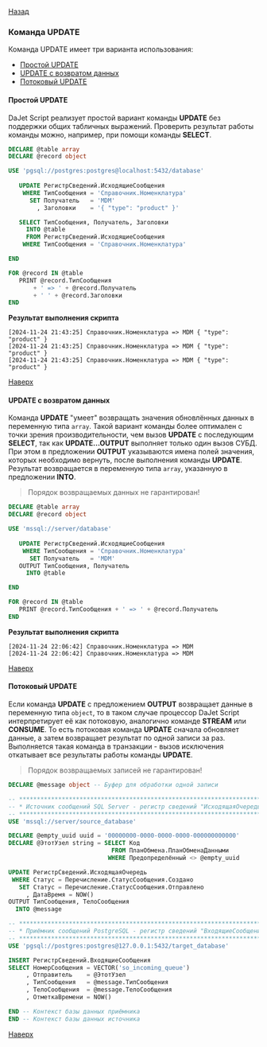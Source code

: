 [Назад](/dajet-script/databases)

### Команда UPDATE

Команда UPDATE имеет три варианта использования:
- [Простой UPDATE](#простой-update)
- [UPDATE c возвратом данных](#update-с-возвратом-данных)
- [Потоковый UPDATE](#потоковый-update)

#### Простой UPDATE

DaJet Script реализует простой вариант команды **UPDATE** без поддержки общих табличных выражений. Проверить результат работы команды можно, например, при помощи команды **SELECT**.

```SQL
DECLARE @table array
DECLARE @record object

USE 'pgsql://postgres:postgres@localhost:5432/database'
   
   UPDATE РегистрСведений.ИсходящиеСообщения
    WHERE ТипСообщения = 'Справочник.Номенклатура'
      SET Получатель   = 'MDM'
        , Заголовки    = '{ "type": "product" }'

   SELECT ТипСообщения, Получатель, Заголовки
     INTO @table
     FROM РегистрСведений.ИсходящиеСообщения
    WHERE ТипСообщения = 'Справочник.Номенклатура'

END

FOR @record IN @table
   PRINT @record.ТипСообщения
       + ' => ' + @record.Получатель
       + ' ' + @record.Заголовки
END
```

**Результат выполнения скрипта**
```
[2024-11-24 21:43:25] Справочник.Номенклатура => MDM { "type": "product" }
[2024-11-24 21:43:25] Справочник.Номенклатура => MDM { "type": "product" }
[2024-11-24 21:43:25] Справочник.Номенклатура => MDM { "type": "product" }
```

[Наверх](#команда-update)

#### UPDATE с возвратом данных

Команда **UPDATE** "умеет" возвращать значения обновлённых данных в переменную типа ```array```. Такой вариант команды более оптимален с точки зрения производительности, чем вызов **UPDATE** с последующим **SELECT**, так как **UPDATE...OUTPUT** выполняет только один вызов СУБД. При этом в предложении **OUTPUT** указываются имена полей значения, которых необходимо вернуть, после выполнения команды **UPDATE**. Результат возвращается в переменную типа ```array```, указанную в предложении **INTO**.

> Порядок возвращаемых данных не гарантирован!

```SQL
DECLARE @table array
DECLARE @record object

USE 'mssql://server/database'
   
   UPDATE РегистрСведений.ИсходящиеСообщения
    WHERE ТипСообщения = 'Справочник.Номенклатура'
      SET Получатель   = 'MDM'
   OUTPUT ТипСообщения, Получатель
     INTO @table

END

FOR @record IN @table
   PRINT @record.ТипСообщения + ' => ' + @record.Получатель
END
```

**Результат выполнения скрипта**
```
[2024-11-24 22:06:42] Справочник.Номенклатура => MDM
[2024-11-24 22:06:42] Справочник.Номенклатура => MDM
```

[Наверх](#команда-update)

#### Потоковый UPDATE

Если команда **UPDATE** с предложением **OUTPUT** возвращает данные в переменную типа ```object```, то в таком случае процессор DaJet Script интерпретирует её как потоковую, аналогично команде **STREAM** или **CONSUME**. То есть потоковая команда **UPDATE** сначала обновляет данные, а затем возвращает результат по одной записи за раз. Выполняется такая команда в транзакции - вызов исключения откатывает все результаты работы команды **UPDATE**.

> Порядок возвращаемых записей не гарантирован!

```SQL
DECLARE @message object -- Буфер для обработки одной записи

-- ***********************************************************************
-- * Источник сообщений SQL Server - регистр сведений "ИсходящаяОчередь" *
-- ***********************************************************************
USE 'mssql://server/source_database'

DECLARE @empty_uuid uuid = '00000000-0000-0000-0000-000000000000'
DECLARE @ЭтотУзел string = SELECT Код
                             FROM ПланОбмена.ПланОбменаДанными
                            WHERE Предопределённый <> @empty_uuid

UPDATE РегистрСведений.ИсходящаяОчередь
 WHERE Статус = Перечисление.СтатусСообщения.Создано
   SET Статус = Перечисление.СтатусСообщения.Отправлено
     , ДатаВремя = NOW()
OUTPUT ТипСообщения, ТелоСообщения
  INTO @message

-- ************************************************************************
-- * Приёмник сообщений PostgreSQL - регистр сведений "ВходящиеСообщения" *
-- ************************************************************************
USE 'pgsql://postgres:postgres@127.0.0.1:5432/target_database'

INSERT РегистрСведений.ВходящиеСообщения
SELECT НомерСообщения = VECTOR('so_incoming_queue')
     , Отправитель    = @ЭтотУзел
     , ТипСообщения   = @message.ТипСообщения
     , ТелоСообщения  = @message.ТелоСообщения
     , ОтметкаВремени = NOW()

END -- Контекст базы данных приёмника
END -- Контекст базы данных источника
```

[Наверх](#команда-update)
